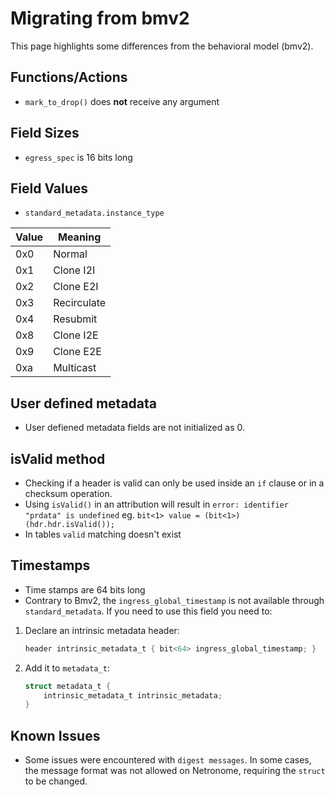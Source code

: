 # Migrating from bmv2

This page highlights some differences from the behavioral model (bmv2).

## Functions/Actions
- `mark_to_drop()` does **not** receive any argument

## Field Sizes
- `egress_spec` is 16 bits long 

## Field Values
- `standard_metadata.instance_type`

| Value | Meaning     |
|-------|-------------|
| 0x0   | Normal      |
| 0x1   | Clone I2I   |
| 0x2   | Clone E2I   |
| 0x3   | Recirculate |
| 0x4   | Resubmit    |
| 0x8   | Clone I2E   |
| 0x9   | Clone E2E   |
| 0xa   | Multicast   |

## User defined metadata
- User defiened metadata fields are not initialized as 0.

## isValid method
- Checking if a header is valid can only be used inside an `if` clause or in a checksum operation.
- Using `isValid()` in an attribution will result in `error: identifier "prdata" is undefined` eg.  ```bit<1> value = (bit<1>)(hdr.hdr.isValid());```
- In tables `valid` matching doesn't exist

## Timestamps
- Time stamps are 64 bits long
- Contrary to Bmv2, the `ingress_global_timestamp` is not available through `standard_metadata`. If you need to use this field you need to:

<break>

1. Declare an intrinsic metadata header:
    
    ```c
    header intrinsic_metadata_t { bit<64> ingress_global_timestamp; }
    ```
  
2. Add it to `metadata_t`:
    
    ```c
    struct metadata_t {
        intrinsic_metadata_t intrinsic_metadata;
    }
    ```

## Known Issues

- Some issues were encountered with `digest messages`. In some cases, the message format was not allowed on Netronome, requiring the `struct` to be changed.
